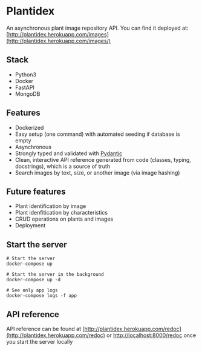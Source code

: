 # Plantidex
An asynchronous plant image repository API. You can find it deployed at: [http://plantidex.herokuapp.com/images](http://plantidex.herokuapp.com/images/)

## Stack
- Python3
- Docker
- FastAPI
- MongoDB

## Features
- Dockerized 
- Easy setup (one command) with automated seeding if database is empty
- Asynchronous
- Strongly typed and validated with [Pydantic](https://pydantic-docs.helpmanual.io/)
- Clean, interactive API reference generated from code (classes, typing, docstrings), which is a source of truth
- Search images by text, size, or another image (via image hashing)

## Future features
- Plant identification by image
- Plant idenfitication by characteristics
- CRUD operations on plants and images
- Deployment

## Start the server
```
# Start the server
docker-compose up

# Start the server in the background
docker-compose up -d

# See only app logs
docker-compose logs -f app
```

## API reference
API reference can be found at [http://plantidex.herokuapp.com/redoc](http://plantidex.herokuapp.com/redoc) or [http://localhost:8000/redoc](http://localhost:8000/redoc) once you start the server locally
